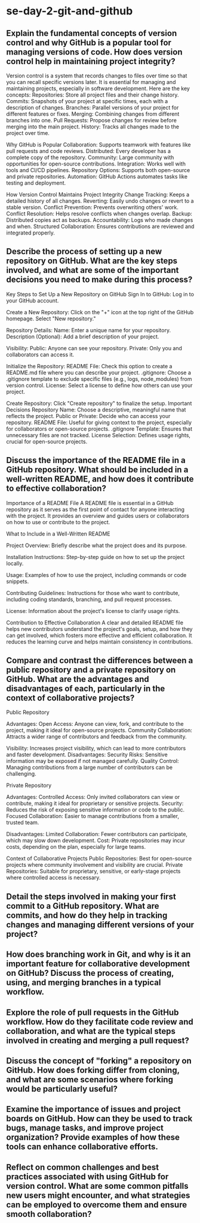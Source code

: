 # se-day-2-git-and-github

## Explain the fundamental concepts of version control and why GitHub is a popular tool for managing versions of code. How does version control help in maintaining project integrity?

Version control is a system that records changes to files over time so that you can recall specific versions later. It is essential for managing and maintaining projects, especially in software development. Here are the key concepts:
Repositories: Store all project files and their change history.
Commits: Snapshots of your project at specific times, each with a description of changes.
Branches: Parallel versions of your project for different features or fixes.
Merging: Combining changes from different branches into one.
Pull Requests: Propose changes for review before merging into the main project.
History: Tracks all changes made to the project over time.

Why GitHub is Popular
Collaboration: Supports teamwork with features like pull requests and code reviews.
Distributed: Every developer has a complete copy of the repository.
Community: Large community with opportunities for open-source contributions.
Integration: Works well with tools and CI/CD pipelines.
Repository Options: Supports both open-source and private repositories.
Automation: GitHub Actions automates tasks like testing and deployment.

How Version Control Maintains Project Integrity
Change Tracking: Keeps a detailed history of all changes.
Reverting: Easily undo changes or revert to a stable version.
Conflict Prevention: Prevents overwriting others' work.
Conflict Resolution: Helps resolve conflicts when changes overlap.
Backup: Distributed copies act as backups.
Accountability: Logs who made changes and when.
Structured Collaboration: Ensures contributions are reviewed and integrated properly.

## Describe the process of setting up a new repository on GitHub. What are the key steps involved, and what are some of the important decisions you need to make during this process?

Key Steps to Set Up a New Repository on GitHub
Sign In to GitHub:
Log in to your GitHub account.

Create a New Repository:
Click on the "+" icon at the top right of the GitHub homepage.
Select "New repository."

Repository Details:
Name: Enter a unique name for your repository.
Description (Optional): Add a brief description of your project.

Visibility:
Public: Anyone can see your repository.
Private: Only you and collaborators can access it.

Initialize the Repository:
README File: Check this option to create a README.md file where you can describe your project.
.gitignore: Choose a .gitignore template to exclude specific files (e.g., logs, node_modules) from version control.
License: Select a license to define how others can use your project.

Create Repository:
Click "Create repository" to finalize the setup.
Important Decisions
Repository Name: Choose a descriptive, meaningful name that reflects the project.
Public or Private: Decide who can access your repository.
README File: Useful for giving context to the project, especially for collaborators or open-source projects.
.gitignore Template: Ensures that unnecessary files are not tracked.
License Selection: Defines usage rights, crucial for open-source projects.

## Discuss the importance of the README file in a GitHub repository. What should be included in a well-written README, and how does it contribute to effective collaboration?

Importance of a README File
A README file is essential in a GitHub repository as it serves as the first point of contact for anyone interacting with the project. It provides an overview and guides users or collaborators on how to use or contribute to the project.

What to Include in a Well-Written README

Project Overview:
Briefly describe what the project does and its purpose.

Installation Instructions:
Step-by-step guide on how to set up the project locally.

Usage:
Examples of how to use the project, including commands or code snippets.

Contributing Guidelines:
Instructions for those who want to contribute, including coding standards, branching, and pull request processes.

License:
Information about the project's license to clarify usage rights.

Contribution to Effective Collaboration
A clear and detailed README file helps new contributors understand the project's goals, setup, and how they can get involved, which fosters more effective and efficient collaboration. It reduces the learning curve and helps maintain consistency in contributions.

## Compare and contrast the differences between a public repository and a private repository on GitHub. What are the advantages and disadvantages of each, particularly in the context of collaborative projects?

Public Repository

Advantages:
Open Access: Anyone can view, fork, and contribute to the project, making it ideal for open-source projects.
Community Collaboration: Attracts a wider range of contributors and feedback from the community.

Visibility: Increases project visibility, which can lead to more contributors and faster development.
Disadvantages:
Security Risks: Sensitive information may be exposed if not managed carefully.
Quality Control: Managing contributions from a large number of contributors can be challenging.

Private Repository

Advantages:
Controlled Access: Only invited collaborators can view or contribute, making it ideal for proprietary or sensitive projects.
Security: Reduces the risk of exposing sensitive information or code to the public.
Focused Collaboration: Easier to manage contributions from a smaller, trusted team.

Disadvantages:
Limited Collaboration: Fewer contributors can participate, which may slow down development.
Cost: Private repositories may incur costs, depending on the plan, especially for large teams.

Context of Collaborative Projects
Public Repositories: Best for open-source projects where community involvement and visibility are crucial.
Private Repositories: Suitable for proprietary, sensitive, or early-stage projects where controlled access is necessary.

## Detail the steps involved in making your first commit to a GitHub repository. What are commits, and how do they help in tracking changes and managing different versions of your project?

## How does branching work in Git, and why is it an important feature for collaborative development on GitHub? Discuss the process of creating, using, and merging branches in a typical workflow.

## Explore the role of pull requests in the GitHub workflow. How do they facilitate code review and collaboration, and what are the typical steps involved in creating and merging a pull request?

## Discuss the concept of "forking" a repository on GitHub. How does forking differ from cloning, and what are some scenarios where forking would be particularly useful?

## Examine the importance of issues and project boards on GitHub. How can they be used to track bugs, manage tasks, and improve project organization? Provide examples of how these tools can enhance collaborative efforts.

## Reflect on common challenges and best practices associated with using GitHub for version control. What are some common pitfalls new users might encounter, and what strategies can be employed to overcome them and ensure smooth collaboration?

